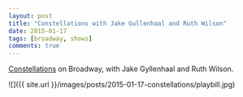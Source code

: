 ```yaml
---
layout: post
title: "Constellations with Jake Gullenhaal and Ruth Wilson"
date: 2015-01-17
tags: [broadway, shows]
comments: true
---
```

[Constellations](http://constellationsbroadway.com) on Broadway, with Jake Gyllenhaal and Ruth Wilson.

![]({{ site.url }}/images/posts/2015-01-17-constellations/playbill.jpg)

